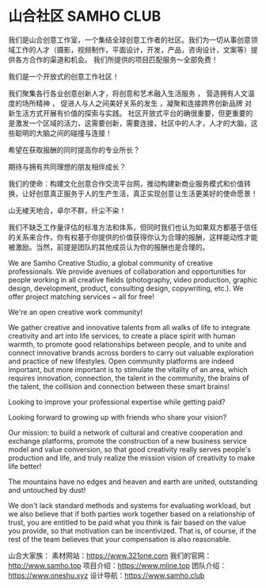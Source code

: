 # 山合社区 SAMHO CLUB
我们是山合创意工作室，一个集结全球创意工作者的社区。我们为一切从事创意领域工作的人才（摄影，视频制作，平面设计，开发，产品，咨询设计，文案等）提供各方合作的渠道和机会。
我们所提供的项目匹配服务～全部免费！

我们是一个开放式的创意工作社区！

我们聚集各行各业创意创新人才，将创意和艺术融入生活服务 ， 营造拥有人文温度的场所精神 ， 促进人与人之间美好关系的发生  ，凝聚和连接跨界创新品牌  对新生活方式开展有价值的探索与实践。
社区开放式平台的确很重要，但更重要的是激发一个区域的活力，这需要创新，需要连接，社区中的人才，人才的大脑，这些聪明的大脑之间的碰撞与连接！

希望在获取报酬的同时提高你的专业所长？

期待与拥有共同理想的朋友相伴成长？

我们的使命：构建文化创意合作交流平台网，推动构建新商业服务模式和价值转换，让好创意真正服务于人的生产生活，真正实现创意让生活更美好的使命愿景！

山无棱天地合，卓尔不群，纤尘不染！


我们不缺乏工作量评估的标准方法和体系，但同时我们也认为如果双方都基于信任的关系来合作，你有权基于你提供的价值获得你认为合理的报酬，这样能动性才能被激励。当然，前提是团队的其他成员认为你的报酬也是合理的。

We are Samho Creative Studio, a global community of creative professionals. We provide avenues of collaboration and opportunities for people working in all creative fields (photography, video production, graphic design, development, product, consulting design, copywriting, etc.).
We offer project matching services ~ all for free!

We're an open creative work community!

We gather creative and innovative talents from all walks of life to integrate creativity and art into life services, to create a place spirit with human warmth, to promote good relationships between people, and to unite and connect innovative brands across borders to carry out valuable exploration and practice of new lifestyles.
Open community platforms are indeed important, but more important is to stimulate the vitality of an area, which requires innovation, connection, the talent in the community, the brains of the talent, the collision and connection between these smart brains!

Looking to improve your professional expertise while getting paid?

Looking forward to growing up with friends who share your vision?

Our mission: to build a network of cultural and creative cooperation and exchange platforms, promote the construction of a new business service model and value conversion, so that good creativity really serves people's production and life, and truly realize the mission vision of creativity to make life better!

The mountains have no edges and heaven and earth are united, outstanding and untouched by dust!

We don't lack standard methods and systems for evaluating workload, but we also believe that if both parties work together based on a relationship of trust, you are entitled to be paid what you think is fair based on the value you provide, so that motivation can be incentivized. That is, of course, if the rest of the team believes that your compensation is also reasonable.

山合大家族：
素材网站：https://www.321one.com
我们的官网：http://www.samho.top
项目介绍：https://www.mline.top
团队介绍：https://www.oneshu.xyz
设计导航：https://www.samho.club
